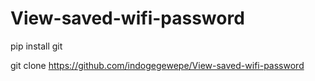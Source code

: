 # View-saved-wifi-password

pip install git

git clone https://github.com/indogegewepe/View-saved-wifi-password

